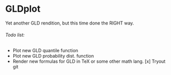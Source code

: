 # GLDplot
Yet another GLD rendition, but this time done the RIGHT way.
###### Todo list:
* Plot new GLD quantile function
* Plot new GLD probability dist. function
* Render new formulas for GLD in TeX or some other math lang.
[x] Tryout git
